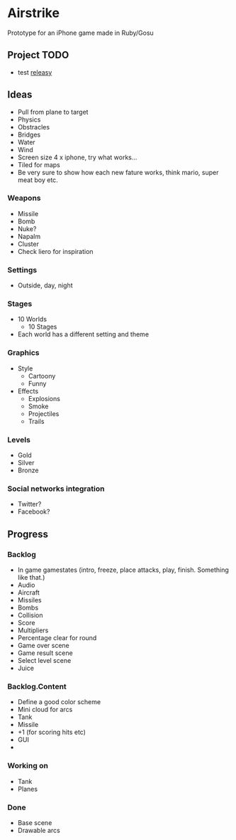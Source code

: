 # Airstrike

Prototype for an iPhone game made in Ruby/Gosu

## Project TODO
* test [releasy](https://github.com/Spooner/releasy/)

## Ideas
* Pull from plane to target
* Physics
* Obstracles
* Bridges
* Water
* Wind
* Screen size 4 x iphone, try what works...
* Tiled for maps
* Be very sure to show how each new fature works, think mario, super meat boy etc.

### Weapons
* Missile
* Bomb
* Nuke?
* Napalm
* Cluster
* Check liero for inspiration

### Settings
* Outside, day, night

### Stages
* 10 Worlds
	* 10 Stages
* Each world has a different setting and theme

### Graphics
* Style
	* Cartoony
	* Funny
* Effects
	* Explosions
	* Smoke
	* Projectiles
	* Trails

### Levels
* Gold
* Silver
* Bronze

### Social networks integration
* Twitter?
* Facebook?

## Progress

### Backlog
* In game gamestates (intro, freeze, place attacks, play, finish. Something like that.)
* Audio
* Aircraft
* Missiles
* Bombs
* Collision
* Score
* Multipliers
* Percentage clear for round
* Game over scene
* Game result scene
* Select level scene
* Juice

### Backlog.Content
* Define a good color scheme
* Mini cloud for arcs
* Tank
* Missile
* +1 (for scoring hits etc)
* GUI
* 

### Working on
* Tank
* Planes

### Done
* Base scene
* Drawable arcs
